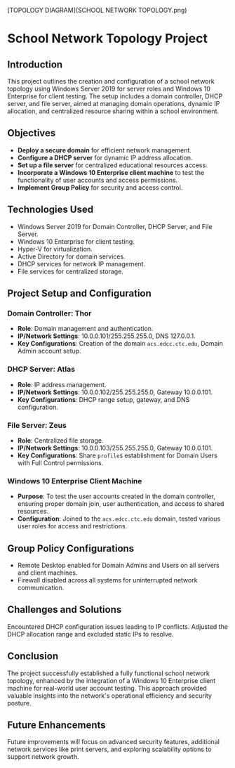 [TOPOLOGY DIAGRAM](SCHOOL NETWORK TOPOLOGY.png)

# School Network Topology Project

## Introduction
This project outlines the creation and configuration of a school network topology using Windows Server 2019 for server roles and Windows 10 Enterprise for client testing. The setup includes a domain controller, DHCP server, and file server, aimed at managing domain operations, dynamic IP allocation, and centralized resource sharing within a school environment.

## Objectives
- **Deploy a secure domain** for efficient network management.
- **Configure a DHCP server** for dynamic IP address allocation.
- **Set up a file server** for centralized educational resources access.
- **Incorporate a Windows 10 Enterprise client machine** to test the functionality of user accounts and access permissions.
- **Implement Group Policy** for security and access control.

## Technologies Used
- Windows Server 2019 for Domain Controller, DHCP Server, and File Server.
- Windows 10 Enterprise for client testing.
- Hyper-V for virtualization.
- Active Directory for domain services.
- DHCP services for network IP management.
- File services for centralized storage.

## Project Setup and Configuration
### Domain Controller: Thor
- **Role**: Domain management and authentication.
- **IP/Network Settings**: 10.0.0.101/255.255.255.0, DNS 127.0.0.1.
- **Key Configurations**: Creation of the domain `acs.edcc.ctc.edu`, Domain Admin account setup.

### DHCP Server: Atlas
- **Role**: IP address management.
- **IP/Network Settings**: 10.0.0.102/255.255.255.0, Gateway 10.0.0.101.
- **Key Configurations**: DHCP range setup, gateway, and DNS configuration.

### File Server: Zeus
- **Role**: Centralized file storage.
- **IP/Network Settings**: 10.0.0.103/255.255.255.0, Gateway 10.0.0.101.
- **Key Configurations**: Share `profile$` establishment for Domain Users with Full Control permissions.

### Windows 10 Enterprise Client Machine
- **Purpose**: To test the user accounts created in the domain controller, ensuring proper domain join, user authentication, and access to shared resources.
- **Configuration**: Joined to the `acs.edcc.ctc.edu` domain, tested various user roles for access and restrictions.

## Group Policy Configurations
- Remote Desktop enabled for Domain Admins and Users on all servers and client machines.
- Firewall disabled across all systems for uninterrupted network communication.

## Challenges and Solutions
Encountered DHCP configuration issues leading to IP conflicts. Adjusted the DHCP allocation range and excluded static IPs to resolve.

## Conclusion
The project successfully established a fully functional school network topology, enhanced by the integration of a Windows 10 Enterprise client machine for real-world user account testing. This approach provided valuable insights into the network's operational efficiency and security posture.

## Future Enhancements
Future improvements will focus on advanced security features, additional network services like print servers, and exploring scalability options to support network growth.
